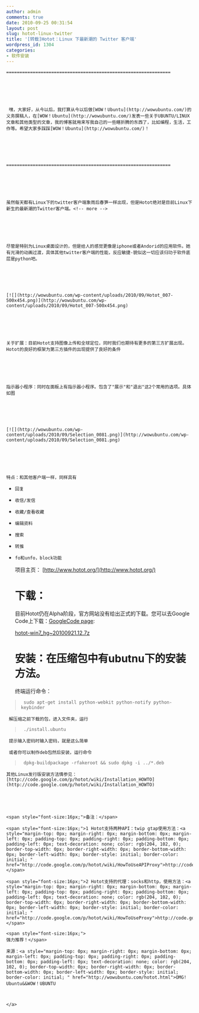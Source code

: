 ```yaml
---
author: admin
comments: true
date: 2010-09-25 00:31:54
layout: post
slug: hotot-linux-twitter
title: '[转载]Hotot：Linux 下最新潮的 Twitter 客户端'
wordpress_id: 1304
categories:
- 软件安装
---
```



	 






	==============================================================






	 嘿，大家好，从今以后，我打算从今以后做[WOW！Ubuntu](http://wowubuntu.com/)的义务撰稿人，在[WOW！Ubuntu](http://wowubuntu.com/)发表一些关于UBUNTU/LINUX文章和其他类型的文章，我的博客就用来写我自己的一些瞎折腾的东西了，比如编程，生活，工作等。希望大家多踩踩[WOW！Ubuntu](http://wowubuntu.com/)！






	==============================================================






	虽然每天都有Linux下的twitter客户端象雨后春笋一样出现，但是Hotot绝对是目前Linux下新生的最新潮的Twitter客户端。<!-- more -->






	尽管是特别为Linux桌面设计的，但是给人的感觉更像是iphone或者Andorid的应用软件。她有光滑的动画过渡，具体其他twitter客户端的性能，反应敏捷-貌似这一切应该归功于软件底层是python吧。






	[![](http://wowubuntu.com/wp-content/uploads/2010/09/Hotot_007-500x454.png)](http://wowubuntu.com/wp-content/uploads/2010/09/Hotot_007-500x454.png)






	关于扩展：目前Hotot支持图像上传和全球定位，同时我们也期待有更多的第三方扩展出现。Hotot的良好的框架为第三方插件的出现提供了良好的条件






	指示器小程序：同时在面板上有指示器小程序。包含了"展示"和"退出"这2个常用的选项。具体如图






	[![](http://wowubuntu.com/wp-content/uploads/2010/09/Selection_0081.png)](http://wowubuntu.com/wp-content/uploads/2010/09/Selection_0081.png)






	特点：和其他客户端一样，同样具有






	
  * 
		回复
	

	
  * 
		收信/发信
	

	
  * 
		收藏/查看收藏
	

	
  * 
		编辑资料
	

	
  * 
		搜索
	

	
  * 
		转推
	

	
  * 
		fo和unfo，block功能
	





	项目主页： [http://www.hotot.org/](http://www.hotot.org/)






	# 下载：






	目前Hotot仍在Alpha阶段，官方网站没有给出正式的下载。您可以去Google Code上下载：[GoogleCode page](http://code.google.com/p/hotot/):






	[hotot-win7_hg~20100921.12.7z](http://code.google.com/p/hotot/downloads/detail?name=hotot-win7_hg~20100921.12.7z)






	# 安装：在压缩包中有ubutnu下的安装方法。






	终端运行命令：





> 
	
>     
>      sudo apt-get install python-webkit python-notify python-keybinder
> 
> 




    
     解压缩之前下载的包，进入文件夹，运行




> 
	
>     
>      ./install.ubuntu
> 
> 




    
     提示输入密码时输入密码，就是这么简单
    
     或者你可以制作deb包然后安装，运行命令




> 
	
>     
>      dpkg-buildpackage -rfakeroot && sudo dpkg -i ../*.deb
> 
> 






	其他Linux发行版安装方法情参见：[http://code.google.com/p/hotot/wiki/Installation_HOWTO](http://code.google.com/p/hotot/wiki/Installation_HOWTO)




    
    <span style="font-size:16px;">备注：</span>
    
    <span style="font-size:16px;">1 Hotot支持两种API：twip gtap使用方法：<a style="margin-top: 0px; margin-right: 0px; margin-bottom: 0px; margin-left: 0px; padding-top: 0px; padding-right: 0px; padding-bottom: 0px; padding-left: 0px; text-decoration: none; color: rgb(204, 102, 0); border-top-width: 0px; border-right-width: 0px; border-bottom-width: 0px; border-left-width: 0px; border-style: initial; border-color: initial; " href="http://code.google.com/p/hotot/wiki/HowToUseAPIProxy">http://code.google.com/p/hotot/wiki/HowToUseAPIProxy</a></span>
    
    <span style="font-size:16px;">2 Hotot支持的代理：socks和http，使用方法：<a style="margin-top: 0px; margin-right: 0px; margin-bottom: 0px; margin-left: 0px; padding-top: 0px; padding-right: 0px; padding-bottom: 0px; padding-left: 0px; text-decoration: none; color: rgb(204, 102, 0); border-top-width: 0px; border-right-width: 0px; border-bottom-width: 0px; border-left-width: 0px; border-style: initial; border-color: initial; " href="http://code.google.com/p/hotot/wiki/HowToUseProxy">http://code.google.com/p/hotot/wiki/HowToUseProxy</a></span>
    
    <span style="font-size:16px;">
    强力推荐！</span>
    
    来源：<a style="margin-top: 0px; margin-right: 0px; margin-bottom: 0px; margin-left: 0px; padding-top: 0px; padding-right: 0px; padding-bottom: 0px; padding-left: 0px; text-decoration: none; color: rgb(204, 102, 0); border-top-width: 0px; border-right-width: 0px; border-bottom-width: 0px; border-left-width: 0px; border-style: initial; border-color: initial; " href="http://wowubuntu.com/hotot.html">OMG! Ubuntu&&WOW！UBUNTU 
    
    
    
    </a>
